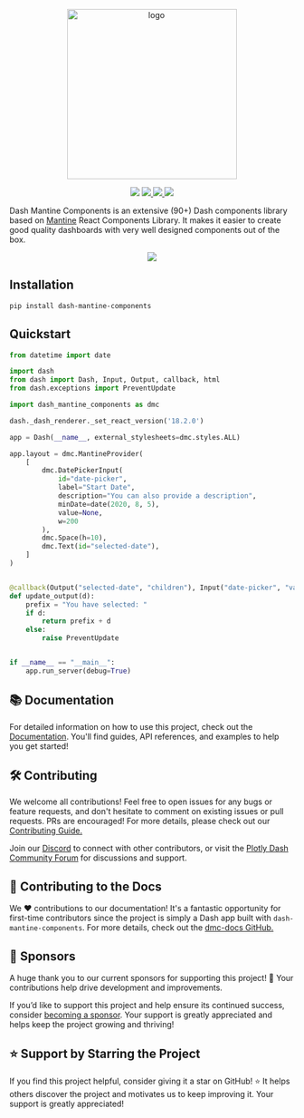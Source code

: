 <p align="center">
    <img src="https://raw.githubusercontent.com/snehilvj/dash-mantine-components/master/assets/logo.png" alt="logo" width=300 >
</p>
<p align="center">
    <img src="https://badgen.net/pypi/license/dash-mantine-components">
    <a href="https://pypi.org/project/dash-mantine-components/">
    <img src="https://badgen.net/pypi/v/dash-mantine-components">
    </a>
    <a href="https://discord.gg/KuJkh4Pyq5">
    <img src="https://img.shields.io/badge/Chat%20on-Discord-%235865f2">
    </a>
    <img src="https://static.pepy.tech/personalized-badge/dash-mantine-components?period=total&units=international_system&left_color=grey&right_color=brightgreen&left_text=Downloads">
</p>

Dash Mantine Components is an extensive (90+) Dash components library based on [Mantine](https://mantine.dev/) React Components Library. It makes it easier to create good quality dashboards with very well designed components out of the box.


<p align="center">
    <img src="https://raw.githubusercontent.com/snehilvj/dash-mantine-components/master/assets/datepicker.gif">
</p>


## Installation

```bash
pip install dash-mantine-components
```

## Quickstart

```python
from datetime import date

import dash
from dash import Dash, Input, Output, callback, html
from dash.exceptions import PreventUpdate

import dash_mantine_components as dmc

dash._dash_renderer._set_react_version('18.2.0')

app = Dash(__name__, external_stylesheets=dmc.styles.ALL)

app.layout = dmc.MantineProvider(
    [
        dmc.DatePickerInput(
            id="date-picker",
            label="Start Date",
            description="You can also provide a description",
            minDate=date(2020, 8, 5),
            value=None,
            w=200
        ),
        dmc.Space(h=10),
        dmc.Text(id="selected-date"),
    ]
)


@callback(Output("selected-date", "children"), Input("date-picker", "value"))
def update_output(d):
    prefix = "You have selected: "
    if d:
        return prefix + d
    else:
        raise PreventUpdate


if __name__ == "__main__":
    app.run_server(debug=True)
```

## 📚 Documentation 

For detailed information on how to use this project, check out the [Documentation](https://dash-mantine-components.com). You'll find guides, API references, and examples to help you get started!

## 🛠️ Contributing

We welcome all contributions! Feel free to open issues for any bugs or feature requests, and don't hesitate to
comment on existing issues or pull requests. PRs are encouraged! For more details, please check out our [Contributing Guide.](https://github.com/snehilvj/dash-mantine-components/blob/master/CONTRIBUTING.md)

Join our [Discord](https://discord.gg/KuJkh4Pyq5) to connect with other contributors, or visit the [Plotly Dash Community Forum](https://community.plotly.com/)
for discussions and support.


## 📝 Contributing to the Docs

We :heart: contributions to our documentation! It's a fantastic opportunity for first-time contributors since the
project is simply a Dash app built with `dash-mantine-components`. For more details, check out the [dmc-docs GitHub.](https://github.com/snehilvj/dmc-docs)


## 💖 Sponsors

A huge thank you to our current sponsors for supporting this project! 🙏 Your contributions help drive development and improvements.

If you’d like to support this project and help ensure its continued success, consider [becoming a sponsor](https://github.com/sponsors/snehilvj). Your support
is greatly appreciated and helps keep the project growing and thriving!


## ⭐️ Support by Starring the Project
If you find this project helpful, consider giving it a star on GitHub! ⭐️ It helps others discover the project and
motivates us to keep improving it. Your support is greatly appreciated!